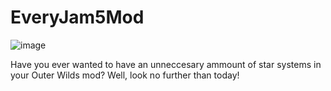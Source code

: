 # EveryJam5Mod
![image](https://github.com/user-attachments/assets/29fb3b44-05e6-48d6-a68d-279ccd7ef765)

Have you ever wanted to have an unneccesary ammount of star systems in your Outer Wilds mod? Well, look no further than today!

